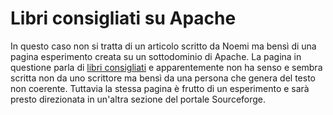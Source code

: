 # Libri consigliati su Apache
In questo caso non si tratta di un articolo scritto da Noemi ma bensì di una pagina esperimento creata su un sottodominio di Apache.
La pagina in questione parla di <A HREF=https://forge-allura.apache.org/u/mario-libro/da-leggere/>libri consigliati</A> e apparentemente non ha senso e sembra scritta non da uno scrittore ma bensì da una persona che genera del testo non coerente.
Tuttavia la stessa pagina è frutto di un esperimento e sarà presto direzionata in un'altra sezione del portale Sourceforge.
